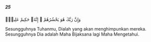 ##### 25

<span class="ayah">وَإِنَّ رَبَّكَ هُوَ يَحْشُرُهُمْ ۚ إِنَّهُۥ حَكِيمٌ عَلِيمٌۭ</span>

<span class="ayah_translation">Sesungguhnya Tuhanmu, Dialah yang akan menghimpunkan mereka. Sesungguhnya Dia adalah Maha Bijaksana lagi Maha Mengetahui.</span>
